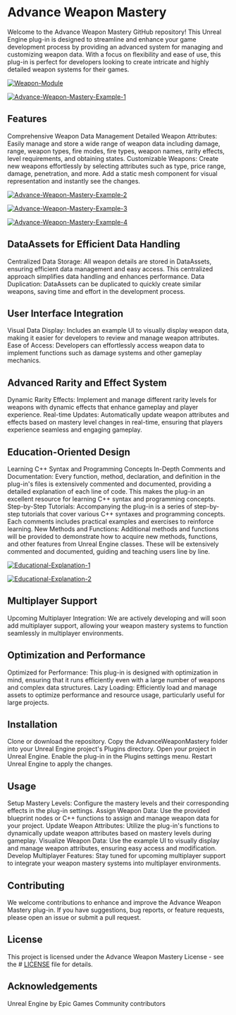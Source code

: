 # Advance Weapon Mastery

Welcome to the Advance Weapon Mastery GitHub repository! This Unreal Engine plug-in is designed to streamline and enhance your game development process by providing an advanced system for managing and customizing weapon data. 
With a focus on flexibility and ease of use, this plug-in is perfect for developers looking to create intricate and highly detailed weapon systems for their games.

<a href="https://ibb.co/LzL3f00"><img src="https://i.ibb.co/LzL3f00/Weapon-Module.png" alt="Weapon-Module" border="0" /></a>

<a href="https://ibb.co/wMPdnnx"><img src="https://i.ibb.co/XSKWnnv/Advance-Weapon-Mastery-Example-1.png" alt="Advance-Weapon-Mastery-Example-1" border="0" /></a>

## Features
Comprehensive Weapon Data Management
Detailed Weapon Attributes: Easily manage and store a wide range of weapon data including damage, range, weapon types, fire modes, fire types, weapon names, rarity effects, level requirements, and obtaining states.
Customizable Weapons: Create new weapons effortlessly by selecting attributes such as type, price range, damage, penetration, and more. Add a static mesh component for visual representation and instantly see the changes.

<a href="https://ibb.co/Wyk8kvf"><img src="https://i.ibb.co/T84j4Mt/Advance-Weapon-Mastery-Example-2.png" alt="Advance-Weapon-Mastery-Example-2" border="0" /></a>

<a href="https://ibb.co/X8fxMhx"><img src="https://i.ibb.co/cLKhVGh/Advance-Weapon-Mastery-Example-3.png" alt="Advance-Weapon-Mastery-Example-3" border="0" /></a>

<a href="https://ibb.co/5KHNBdK"><img src="https://i.ibb.co/fDwh4bD/Advance-Weapon-Mastery-Example-4.png" alt="Advance-Weapon-Mastery-Example-4" border="0" /></a>


## DataAssets for Efficient Data Handling
Centralized Data Storage: All weapon details are stored in DataAssets, ensuring efficient data management and easy access. This centralized approach simplifies data handling and enhances performance.
Data Duplication: DataAssets can be duplicated to quickly create similar weapons, saving time and effort in the development process.


## User Interface Integration
Visual Data Display: Includes an example UI to visually display weapon data, making it easier for developers to review and manage weapon attributes.
Ease of Access: Developers can effortlessly access weapon data to implement functions such as damage systems and other gameplay mechanics.


## Advanced Rarity and Effect System
Dynamic Rarity Effects: Implement and manage different rarity levels for weapons with dynamic effects that enhance gameplay and player experience.
Real-time Updates: Automatically update weapon attributes and effects based on mastery level changes in real-time, ensuring that players experience seamless and engaging gameplay.

## Education-Oriented Design
Learning C++ Syntax and Programming Concepts
In-Depth Comments and Documentation: Every function, method, declaration, and definition in the plug-in's files is extensively commented and documented, providing a detailed explanation of each line of code. This makes the plug-in an excellent resource for learning C++ syntax and programming concepts.
Step-by-Step Tutorials: Accompanying the plug-in is a series of step-by-step tutorials that cover various C++ syntaxes and programming concepts. Each comments includes practical examples and exercises to reinforce learning.
New Methods and Functions: Additional methods and functions will be provided to demonstrate how to acquire new methods, functions, and other features from Unreal Engine classes. These will be extensively commented and documented, guiding and teaching users line by line.

<a href="https://ibb.co/C6sb0nt"><img src="https://i.ibb.co/vhv3zJB/Educational-Explanation-1.png" alt="Educational-Explanation-1" border="0" /></a>

<a href="https://ibb.co/n7PvzMC"><img src="https://i.ibb.co/tqLt8pX/Educational-Explanation-2.png" alt="Educational-Explanation-2" border="0" /></a>



## Multiplayer Support
Upcoming Multiplayer Integration: We are actively developing and will soon add multiplayer support, allowing your weapon mastery systems to function seamlessly in multiplayer environments.


## Optimization and Performance
Optimized for Performance: This plug-in is designed with optimization in mind, ensuring that it runs efficiently even with a large number of weapons and complex data structures.
Lazy Loading: Efficiently load and manage assets to optimize performance and resource usage, particularly useful for large projects.


## Installation
Clone or download the repository.
Copy the AdvanceWeaponMastery folder into your Unreal Engine project's Plugins directory.
Open your project in Unreal Engine.
Enable the plug-in in the Plugins settings menu.
Restart Unreal Engine to apply the changes.


## Usage
Setup Mastery Levels: Configure the mastery levels and their corresponding effects in the plug-in settings.
Assign Weapon Data: Use the provided blueprint nodes or C++ functions to assign and manage weapon data for your project.
Update Weapon Attributes: Utilize the plug-in's functions to dynamically update weapon attributes based on mastery levels during gameplay.
Visualize Weapon Data: Use the example UI to visually display and manage weapon attributes, ensuring easy access and modification.
Develop Multiplayer Features: Stay tuned for upcoming multiplayer support to integrate your weapon mastery systems into multiplayer environments.


## Contributing
We welcome contributions to enhance and improve the Advance Weapon Mastery plug-in. If you have suggestions, bug reports, or feature requests, please open an issue or submit a pull request.

## License
This project is licensed under the Advance Weapon Mastery License - see the # [LICENSE](https://github.com/Reverse-A/AdvanceWeaponMastery/blob/main/License.md) file for details.

## Acknowledgements
Unreal Engine by Epic Games
Community contributors
